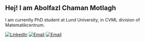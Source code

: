 ## Hej!  I am Abolfazl Chaman Motlagh

I am currently PhD student at Lund University, in CVML division of Matematikcentrum.

[![LinkedIn](https://img.shields.io/badge/LinkedIn-blue?style=flat&logo=linkedin)](https://www.linkedin.com/in/abolfazl-chaman-motlagh/)
[![Email](https://img.shields.io/badge/Gmail-D14836?style=flat&logo=gmail&logoColor=white)](mailto:abolfazlchamanmotlagh@email.com)
[![Email](https://img.shields.io/badge/Email-Contact-informational?style=flat&logo=minutemailer&logoColor=white)](mailto:abolfazl.chaman_motlagh@math.lth.se)


<!--
**AbolfazlChM95/AbolfazlChM95** is a ✨ _special_ ✨ repository because its `README.md` (this file) appears on your GitHub profile.

Here are some ideas to get you started:

- 🔭 I’m currently working on ...
- 🌱 I’m currently learning ...
- 👯 I’m looking to collaborate on ...
- 🤔 I’m looking for help with ...
- 💬 Ask me about ...
- 📫 How to reach me: ...
- 😄 Pronouns: ...
- ⚡ Fun fact: ...
-->
